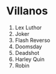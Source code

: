 
# Villanos

1. Lex Luthor
2. Joker
3. Flash Reverso
4. Doomsday
5. Deadshot
6. Harley Quin
7. Robin

